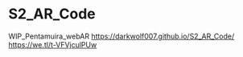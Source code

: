 # S2_AR_Code
WIP_Pentamuira_webAR
https://darkwolf007.github.io/S2_AR_Code/
https://we.tl/t-VFVjculPUw





